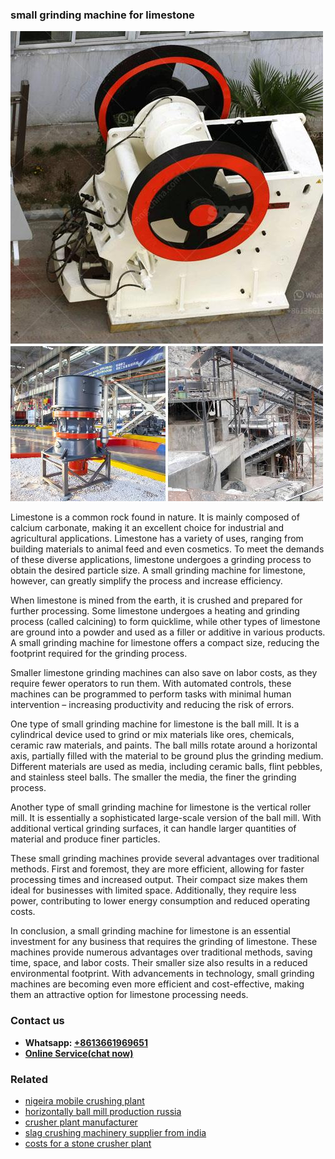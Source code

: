 <h3>small grinding machine for limestone</h3><img src='1708587356.jpg' alt=''><p>Limestone is a common rock found in nature. It is mainly composed of calcium carbonate, making it an excellent choice for industrial and agricultural applications. Limestone has a variety of uses, ranging from building materials to animal feed and even cosmetics. To meet the demands of these diverse applications, limestone undergoes a grinding process to obtain the desired particle size. A small grinding machine for limestone, however, can greatly simplify the process and increase efficiency.</p><p>When limestone is mined from the earth, it is crushed and prepared for further processing. Some limestone undergoes a heating and grinding process (called calcining) to form quicklime, while other types of limestone are ground into a powder and used as a filler or additive in various products. A small grinding machine for limestone offers a compact size, reducing the footprint required for the grinding process.</p><p>Smaller limestone grinding machines can also save on labor costs, as they require fewer operators to run them. With automated controls, these machines can be programmed to perform tasks with minimal human intervention – increasing productivity and reducing the risk of errors.</p><p>One type of small grinding machine for limestone is the ball mill. It is a cylindrical device used to grind or mix materials like ores, chemicals, ceramic raw materials, and paints. The ball mills rotate around a horizontal axis, partially filled with the material to be ground plus the grinding medium. Different materials are used as media, including ceramic balls, flint pebbles, and stainless steel balls. The smaller the media, the finer the grinding process.</p><p>Another type of small grinding machine for limestone is the vertical roller mill. It is essentially a sophisticated large-scale version of the ball mill. With additional vertical grinding surfaces, it can handle larger quantities of material and produce finer particles.</p><p>These small grinding machines provide several advantages over traditional methods. First and foremost, they are more efficient, allowing for faster processing times and increased output. Their compact size makes them ideal for businesses with limited space. Additionally, they require less power, contributing to lower energy consumption and reduced operating costs.</p><p>In conclusion, a small grinding machine for limestone is an essential investment for any business that requires the grinding of limestone. These machines provide numerous advantages over traditional methods, saving time, space, and labor costs. Their smaller size also results in a reduced environmental footprint. With advancements in technology, small grinding machines are becoming even more efficient and cost-effective, making them an attractive option for limestone processing needs.</p><h3>Contact us</h3><ul><li><strong>Whatsapp:&nbsp;<a href="https://wa.me/8613661969651">+8613661969651</a></strong></li><li><a href="https://swt.shibang-china.com/?git&amp;zhl&amp;small grinding machine for limestone"><strong>Online Service(chat now)</strong></a></li></ul><h3>Related</h3><ul><li><a href='nigeira mobile crushing plant.md'>nigeira mobile crushing plant</a></li><li><a href='horizontally ball mill production russia.md'>horizontally ball mill production russia</a></li><li><a href='crusher plant manufacturer.md'>crusher plant manufacturer</a></li><li><a href='slag crushing machinery supplier from india.md'>slag crushing machinery supplier from india</a></li><li><a href='costs for a stone crusher plant.md'>costs for a stone crusher plant</a></li></ul>